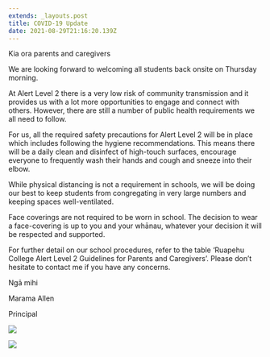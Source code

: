 ```yaml
---
extends: _layouts.post
title: COVID-19 Update
date: 2021-08-29T21:16:20.139Z
---
```

Kia ora parents and caregivers

We are looking forward to welcoming all students back onsite on Thursday morning.

At Alert Level 2 there is a very low risk of community transmission and it provides us with a lot more opportunities to engage and connect with others. However, there are still a number of public health requirements we all need to follow. 

For us, all the required safety precautions for Alert Level 2 will be in place which includes following the hygiene recommendations. This means there will be a daily clean and disinfect of high-touch surfaces, encourage everyone to frequently wash their hands and cough and sneeze into their elbow.

While physical distancing is not a requirement in schools, we will be doing our best to keep students from congregating in very large numbers and keeping spaces well-ventilated.

Face coverings are not required to be worn in school. The decision to wear a face-covering is up to you and your whānau, whatever your decision it will be respected and supported.

For further detail on our school procedures, refer to the table ‘Ruapehu College Alert Level 2 Guidelines for Parents and Caregivers’. Please don’t hesitate to contact me if you have any concerns.



Ngā mihi

Marama Allen

Principal

![](https://res.cloudinary.com/ruapehu-college/image/upload/v1631056363/RC_COVID-19_Level_2_2021_Page_1_nwxssc.jpg)

![](https://res.cloudinary.com/ruapehu-college/image/upload/v1631056361/RC_COVID-19_Level_2_2021_Page_2_eeky2h.jpg)
